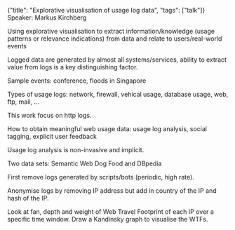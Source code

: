{"title": "Explorative visualisation of usage log data", "tags": ["talk"]}
Speaker: Markus Kirchberg

Using explorative visualisation to extract information/knowledge (usage
patterns or relevance indications) from data and relate to users/real-world
events

Logged data are generated by almost all systems/services, ability to extract
value from logs is a key distinguishing factor.

Sample events: conference, floods in Singapore

Types of usage logs: network, firewall, vehical usage, database usage, web,
ftp, mail, ...

This work focus on http logs.

How to obtain meaningful web usage data: usage log analysis, social tagging,
explicit user feedback

Usage log analysis is non-invasive and implicit.

Two data sets: Semantic Web Dog Food  and DBpedia

First remove logs generated by scripts/bots (periodic, high rate).

Anonymise logs by removing IP address but add in country of the IP and hash of
the IP.

Look at fan, depth and weight of Web Travel Footprint of each IP over a
specific time window. Draw a Kandinsky graph to visualise the WTFs.
